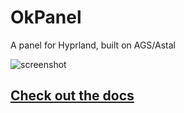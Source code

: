 # OkPanel

A panel for Hyprland, built on AGS/Astal

![screenshot](.screenshots/features/network.png)

## [Check out the docs](https://johnoberhauser.github.io/OkPanel/)
